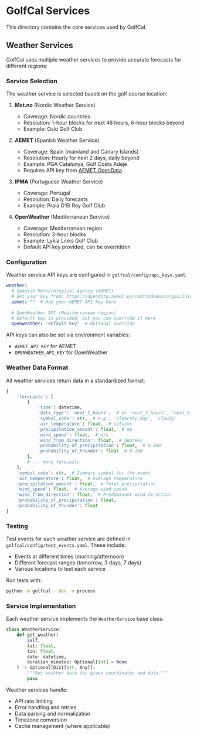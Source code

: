 # GolfCal Services

This directory contains the core services used by GolfCal.

## Weather Services

GolfCal uses multiple weather services to provide accurate forecasts for different regions:

### Service Selection

The weather service is selected based on the golf course location:

1. **Met.no** (Nordic Weather Service)
   - Coverage: Nordic countries
   - Resolution: 1-hour blocks for next 48 hours, 6-hour blocks beyond
   - Example: Oslo Golf Club

2. **AEMET** (Spanish Weather Service)
   - Coverage: Spain (mainland and Canary Islands)
   - Resolution: Hourly for next 2 days, daily beyond
   - Example: PGA Catalunya, Golf Costa Adeje
   - Requires API key from [AEMET OpenData](https://opendata.aemet.es/centrodedescargas/inicio)

3. **IPMA** (Portuguese Weather Service)
   - Coverage: Portugal
   - Resolution: Daily forecasts
   - Example: Praia D'El Rey Golf Club

4. **OpenWeather** (Mediterranean Service)
   - Coverage: Mediterranean region
   - Resolution: 3-hour blocks
   - Example: Lykia Links Golf Club
   - Default API key provided, can be overridden

### Configuration

Weather service API keys are configured in `golfcal/config/api_keys.yaml`:

```yaml
weather:
  # Spanish Meteorological Agency (AEMET)
  # Get your key from: https://opendata.aemet.es/centrodedescargas/inicio
  aemet: ""  # Add your AEMET API key here
  
  # OpenWeather API (Mediterranean region)
  # Default key is provided, but you can override it here
  openweather: "default-key"  # Optional override
```

API keys can also be set via environment variables:
- `AEMET_API_KEY` for AEMET
- `OPENWEATHER_API_KEY` for OpenWeather

### Weather Data Format

All weather services return data in a standardized format:

```python
{
    'forecasts': [
        {
            'time': datetime,
            'data_type': 'next_1_hours',  # or 'next_3_hours', 'next_6_hours'
            'symbol_code': str,  # e.g., 'clearsky_day', 'cloudy'
            'air_temperature': float,  # Celsius
            'precipitation_amount': float,  # mm
            'wind_speed': float,  # m/s
            'wind_from_direction': float,  # degrees
            'probability_of_precipitation': float,  # 0-100
            'probability_of_thunder': float  # 0-100
        },
        # ... more forecasts
    ],
    'symbol_code': str,  # Summary symbol for the event
    'air_temperature': float,  # Average temperature
    'precipitation_amount': float,  # Total precipitation
    'wind_speed': float,  # Average wind speed
    'wind_from_direction': float,  # Predominant wind direction
    'probability_of_precipitation': float,
    'probability_of_thunder': float
}
```

### Testing

Test events for each weather service are defined in `golfcal/config/test_events.yaml`. These include:
- Events at different times (morning/afternoon)
- Different forecast ranges (tomorrow, 3 days, 7 days)
- Various locations to test each service

Run tests with:
```bash
python -m golfcal --dev -v process
```

### Service Implementation

Each weather service implements the `WeatherService` base class:
```python
class WeatherService:
    def get_weather(
        self,
        lat: float,
        lon: float,
        date: datetime,
        duration_minutes: Optional[int] = None
    ) -> Optional[Dict[str, Any]]:
        """Get weather data for given coordinates and date."""
        pass
```

Weather services handle:
- API rate limiting
- Error handling and retries
- Data parsing and normalization
- Timezone conversion
- Cache management (where applicable) 